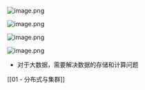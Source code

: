 
![image.png](https://peiyihan-1324725457.cos.ap-beijing.myqcloud.com/Obsidian/202406170854153.png)


![image.png](https://peiyihan-1324725457.cos.ap-beijing.myqcloud.com/Obsidian/202406170855775.png)


![image.png](https://peiyihan-1324725457.cos.ap-beijing.myqcloud.com/Obsidian/202406170855112.png)

![image.png](https://peiyihan-1324725457.cos.ap-beijing.myqcloud.com/Obsidian/202406170856326.png)


- 对于大数据，需要解决数据的存储和计算问题

[[01 - 分布式与集群]]
